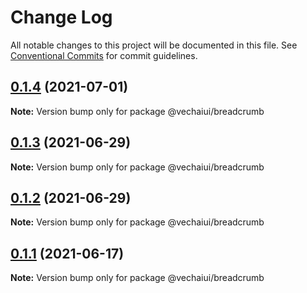 # Change Log

All notable changes to this project will be documented in this file.
See [Conventional Commits](https://conventionalcommits.org) for commit guidelines.

## [0.1.4](https://github.com/vechai/vechaiui/compare/@vechaiui/breadcrumb@0.1.3...@vechaiui/breadcrumb@0.1.4) (2021-07-01)

**Note:** Version bump only for package @vechaiui/breadcrumb





## [0.1.3](https://github.com/vechai/vechaiui/compare/@vechaiui/breadcrumb@0.1.2...@vechaiui/breadcrumb@0.1.3) (2021-06-29)

**Note:** Version bump only for package @vechaiui/breadcrumb





## [0.1.2](https://github.com/vechai/vechaiui/compare/@vechaiui/breadcrumb@0.1.1...@vechaiui/breadcrumb@0.1.2) (2021-06-29)

**Note:** Version bump only for package @vechaiui/breadcrumb





## [0.1.1](https://github.com/vechai/vechaiui/compare/@vechaiui/breadcrumb@0.1.0...@vechaiui/breadcrumb@0.1.1) (2021-06-17)

**Note:** Version bump only for package @vechaiui/breadcrumb
